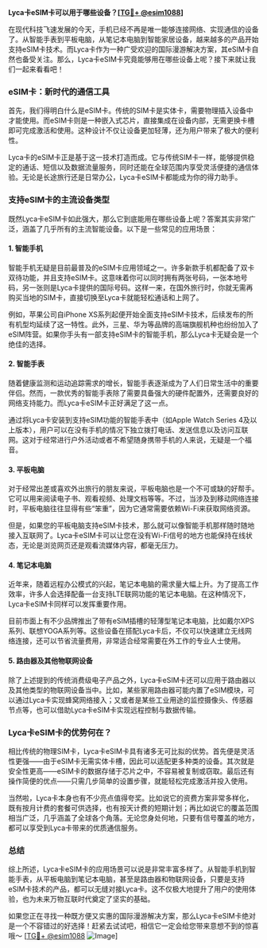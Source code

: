 **Lyca卡eSIM卡可以用于哪些设备？[[TG💪+ @esim1088](https://t.me/s/esim1088)]**

在现代科技飞速发展的今天，手机已经不再是唯一能够连接网络、实现通信的设备了。从智能手表到平板电脑，从笔记本电脑到智能家居设备，越来越多的产品开始支持eSIM卡技术。而Lyca卡作为一种广受欢迎的国际漫游解决方案，其eSIM卡自然也备受关注。那么，Lyca卡eSIM卡究竟能够用在哪些设备上呢？接下来就让我们一起来看看吧！

### eSIM卡：新时代的通信工具

首先，我们得明白什么是eSIM卡。传统的SIM卡是实体卡，需要物理插入设备中才能使用。而eSIM卡则是一种嵌入式芯片，直接集成在设备内部，无需更换卡槽即可完成激活和使用。这种设计不仅让设备更加轻薄，还为用户带来了极大的便利性。

Lyca卡的eSIM卡正是基于这一技术打造而成。它与传统SIM卡一样，能够提供稳定的通话、短信以及数据流量服务，同时还能在全球范围内享受灵活便捷的通信体验。无论是长途旅行还是日常办公，Lyca卡eSIM卡都能成为你的得力助手。

### 支持eSIM卡的主流设备类型

既然Lyca卡eSIM卡如此强大，那么它到底能用在哪些设备上呢？答案其实非常广泛，涵盖了几乎所有的主流智能设备。以下是一些常见的应用场景：

#### 1. 智能手机

智能手机无疑是目前最普及的eSIM卡应用领域之一。许多新款手机都配备了双卡双待功能，并且支持eSIM卡。这意味着你可以同时拥有两张号码，一张本地号码，另一张则是Lyca卡提供的国际号码。这样一来，在国外旅行时，你就无需再购买当地的SIM卡，直接切换至Lyca卡就能轻松通话和上网了。

例如，苹果公司自iPhone XS系列起便开始全面支持eSIM卡技术，后续发布的所有机型均延续了这一特性。此外，三星、华为等品牌的高端旗舰机种也纷纷加入了eSIM阵营。如果你手头有一部支持eSIM卡的智能手机，那么Lyca卡无疑会是一个绝佳的选择。

#### 2. 智能手表

随着健康监测和运动追踪需求的增长，智能手表逐渐成为了人们日常生活中的重要伴侣。然而，一款优秀的智能手表除了需要具备强大的硬件配置外，还需要良好的网络支持能力。而Lyca卡eSIM卡正好满足了这一点。

通过将Lyca卡安装到支持eSIM功能的智能手表中（如Apple Watch Series 4及以上版本），用户可以在没有手机的情况下独立拨打电话、发送信息以及访问互联网。这对于经常进行户外活动或者不希望随身携带手机的人来说，无疑是一个福音。

#### 3. 平板电脑

对于经常出差或喜欢外出旅行的朋友来说，平板电脑也是一个不可或缺的好帮手。它可以用来阅读电子书、观看视频、处理文档等等。不过，当涉及到移动网络连接时，平板电脑往往显得有些“笨重”，因为它通常需要依赖Wi-Fi来获取网络资源。

但是，如果您的平板电脑支持eSIM卡技术，那么就可以像智能手机那样随时随地接入互联网了。Lyca卡eSIM卡可以让您在没有Wi-Fi信号的地方也能保持在线状态，无论是浏览网页还是观看流媒体内容，都毫无压力。

#### 4. 笔记本电脑

近年来，随着远程办公模式的兴起，笔记本电脑的需求量大幅上升。为了提高工作效率，许多人会选择配备一台支持LTE联网功能的笔记本电脑。在这种情况下，Lyca卡eSIM卡同样可以发挥重要作用。

目前市面上有不少品牌推出了带有eSIM插槽的轻薄型笔记本电脑，比如戴尔XPS系列、联想YOGA系列等。这些设备在搭配Lyca卡后，不仅可以快速建立无线网络连接，还可以节省流量费用，非常适合经常需要在外工作的专业人士使用。

#### 5. 路由器及其他物联网设备

除了上述提到的传统消费级电子产品之外，Lyca卡eSIM卡还可以应用于路由器以及其他类型的物联网设备当中。比如，某些家用路由器可能内置了eSIM模块，可以通过Lyca卡实现蜂窝网络接入；又或者是某些工业用途的监控摄像头、传感器节点等，也可以借助Lyca卡eSIM卡实现远程控制与数据传输。

### Lyca卡eSIM卡的优势何在？

相比传统的物理SIM卡，Lyca卡eSIM卡具有诸多无可比拟的优势。首先便是灵活性更强——由于eSIM卡无需实体卡槽，因此可以适配更多种类的设备。其次就是安全性更高——eSIM卡的数据存储于芯片之中，不容易被复制或窃取。最后还有操作简便的优点——只需几步简单的设置步骤，就能轻松完成激活并投入使用。

当然啦，Lyca卡本身也有不少亮点值得夸奖。比如说它的资费方案非常多样化，既有按月计费的套餐可供选择，也有按天计费的短期计划；再比如说它的覆盖范围相当广泛，几乎涵盖了全球各个角落。无论您身处何地，只要有信号覆盖的地方，都可以享受到Lyca卡带来的优质通信服务。

### 总结

综上所述，Lyca卡eSIM卡的应用场景可以说是非常丰富多样了。从智能手机到智能手表，从平板电脑到笔记本电脑，甚至是路由器和物联网设备，只要是支持eSIM卡技术的产品，都可以无缝对接Lyca卡。这不仅极大地提升了用户的使用体验，也为未来万物互联时代奠定了坚实的基础。

如果您正在寻找一种既方便又实惠的国际漫游解决方案，那么Lyca卡eSIM卡绝对是一个不容错过的好选择！赶紧去试试吧，相信它一定会给您带来意想不到的惊喜哦～ [[TG💪+ @esim1088](https://t.me/s/esim1088) ![Image](https://i.postimg.cc/4NQfJmqS/Snipaste-2025-05-13-00-14-12.png)]